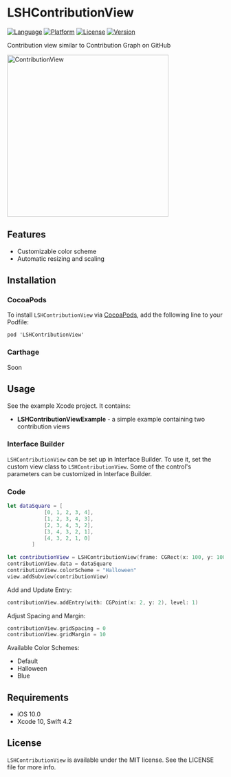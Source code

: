 # LSHContributionView

[![Language](http://img.shields.io/badge/language-swift-brightgreen.svg?style=flat)](https://developer.apple.com/swift) [![Platform](https://img.shields.io/cocoapods/p/LSHContributionView.svg?style=flat)](http://cocoapods.org/pods/LSHContributionView) [![License](https://img.shields.io/cocoapods/l/LSHContributionView.svg?style=flat)](http://cocoapods.org/pods/LSHContributionView) [![Version](https://img.shields.io/cocoapods/v/LSHContributionView.svg?style=flat)](http://cocoapods.org/pods/LSHContributionView)

Contribution view similar to Contribution Graph on GitHub

<img src="LSHContributionView.png" alt="ContributionView" width=375>

## Features

- Customizable color scheme
- Automatic resizing and scaling

## Installation

### CocoaPods

To install `LSHContributionView` via [CocoaPods](http://cocoapods.org), add the following line to your Podfile:

```
pod 'LSHContributionView'
```

### Carthage

Soon

## Usage

See the example Xcode project. It contains:
- **LSHContributionViewExample** - a simple example containing two contribution views

### Interface Builder

`LSHContributionView` can be set up in Interface Builder. To use it, set the custom view class to `LSHContributionView`. Some of the control's parameters can be customized in Interface Builder.

### Code

```swift
let dataSquare = [
            [0, 1, 2, 3, 4],
            [1, 2, 3, 4, 3],
            [2, 3, 4, 3, 2],
            [3, 4, 3, 2, 1],
            [4, 3, 2, 1, 0]
        ]
   
let contributionView = LSHContributionView(frame: CGRect(x: 100, y: 100, width: 200, height: 180))
contributionView.data = dataSquare
contributionView.colorScheme = "Halloween"
view.addSubview(contributionView)
```

Add and Update Entry:
```swift
contributionView.addEntry(with: CGPoint(x: 2, y: 2), level: 1)
```

Adjust Spacing and Margin:
```swift
contributionView.gridSpacing = 0
contributionView.gridMargin = 10
```

Available Color Schemes:
- Default
- Halloween
- Blue

## Requirements

- iOS 10.0
- Xcode 10, Swift 4.2

## License

`LSHContributionView` is available under the MIT license. See the LICENSE file for more info.